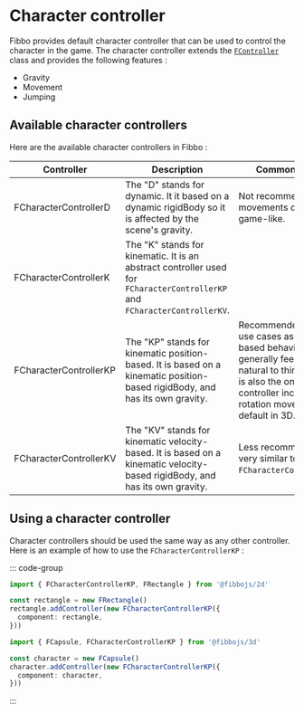 # Character controller

Fibbo provides default character controller that can be used to control the character in the game. The character controller extends the [`FController`](/api/core/classes/FController) class and provides the following features :
- Gravity
- Movement
- Jumping

## Available character controllers

Here are the available character controllers in Fibbo :

| Controller            | Description                                                                                               | Common usage |
| --------------------- | --------------------------------------------------------------------------------------------------------- | ------------ |
| FCharacterControllerD | The "D" stands for dynamic. It it based on a dynamic rigidBody so it is affected by the scene's gravity. | Not recommended as movements do not feel game-like. |
| FCharacterControllerK | The "K" stands for kinematic. It is an abstract controller used for `FCharacterControllerKP` and `FCharacterControllerKV`. | |
| FCharacterControllerKP | The "KP" stands for kinematic position-based. It is based on a kinematic position-based rigidBody, and has its own gravity. | Recommended for most use cases as position-based behavior generally feel more natural to think about. It is also the only controller including rotation movements by default in 3D. |
| FCharacterControllerKV | The "KV" stands for kinematic velocity-based. It is based on a kinematic velocity-based rigidBody, and has its own gravity. | Less recommended but very similar to `FCharacterControllerKP`. |

## Using a character controller

Character controllers should be used the same way as any other controller. Here is an example of how to use the `FCharacterControllerKP` :

::: code-group

```typescript [2d]
import { FCharacterControllerKP, FRectangle } from '@fibbojs/2d'

const rectangle = new FRectangle()
rectangle.addController(new FCharacterControllerKP({
  component: rectangle,
}))
```

```typescript [3d]
import { FCapsule, FCharacterControllerKP } from '@fibbojs/3d'

const character = new FCapsule()
character.addController(new FCharacterControllerKP({
  component: character,
}))
```

:::
